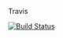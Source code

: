 Travis

[![Build Status](https://travis-ci.org/langkilde/fatbat.svg?branch=master)](https://travis-ci.org/langkilde/fatbat)

